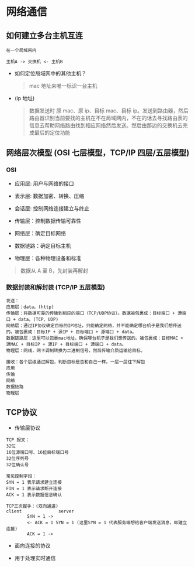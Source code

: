 # 网络通信

## 如何建立多台主机互连

```
在一个局域网内

主机A -> 交换机 <- 主机B
```

- 如何定位局域网中的其他主机？

  > mac 地址来唯一标识一台主机

- (ip 地址)
  > 数据发送时 原 mac、原 ip、目标 mac、目标 ip。发送到路由器，然后路由器识别当前要找的主机在不在局域网内，不在的话去寻找路由表的信息去帮助网络路由找到相应网络然后发送。然后由那边的交换机去完成最后的定位功能

## 网络层次模型 (OSI 七层模型，TCP/IP 四层/五层模型)

### OSI

- 应用层: 用户与网络的接口

- 表示层: 数据加密、转换、压缩

- 会话层: 控制网络连接建立与终止

- 传输层：控制数据传输可靠性

- 网络层：确定目标网络

- 数据链路：确定目标主机

- 物理层：各种物理设备和标准

> 数据从 A 至 B，先封装再解封

### 数据封装和解封装 (TCP/IP 五层模型)

```
发送：
应用层：data。(http)
传输层：将数据可靠的传输到相应的端口（TCP/UDP协议）。数据被包裹成：目标端口 + 源端口 + data。(TCP、UDP)
网络层：通过IP协议确定目标的IP地址，只能确定网络，并不能确定哪台机子是我们想传送的。被包裹成：目标IP + 源IP + 目标端口 + 源端口 + data。
数据链路层：这里可以包裹mac地址，确保哪台机子是我们想传送的。被包裹成：目标MAC + 源MAC + 目标IP + 源IP + 目标端口 + 源端口 + data。
物理层：网线，网卡调制转换为二进制信号，然后传输介质运输给目标。

接收：各个层级通过解包，判断目标是否和自己一样。一层一层往下解包
应用
传输
网络
数据链路
物理层
```

## TCP协议

- 传输层协议

```
TCP 报文：
32位
16位源端口号、16位目标端口号
32位序列号
32位确认号

常见控制字段：
SYN = 1 表示请求建立连接
FIN = 1 表示请求断开连接
ACK = 1 表示数据信息确认

TCP三次握手：(双向通道)
client              server
        SYN = 1 ->
        <- ACK = 1 SYN = 1 (这里SYN = 1 代表服务端想给客户端发送消息，即建立连接)
        ACK = 1 ->
```

- 面向连接的协议

- 用于处理实时通信